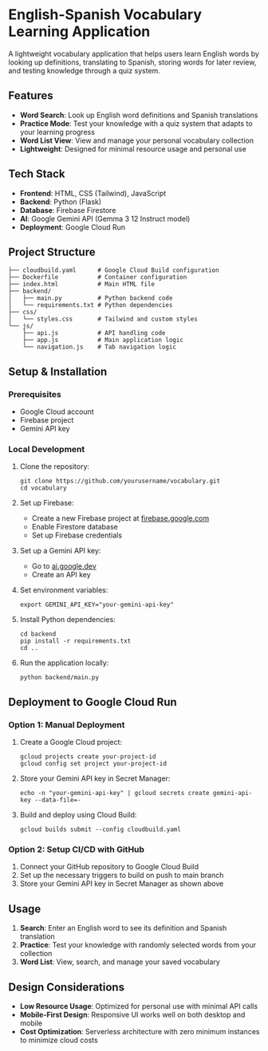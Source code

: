 # English-Spanish Vocabulary Learning Application

A lightweight vocabulary application that helps users learn English words by looking up definitions, translating to Spanish, storing words for later review, and testing knowledge through a quiz system.

## Features

- **Word Search**: Look up English word definitions and Spanish translations
- **Practice Mode**: Test your knowledge with a quiz system that adapts to your learning progress
- **Word List View**: View and manage your personal vocabulary collection
- **Lightweight**: Designed for minimal resource usage and personal use

## Tech Stack

- **Frontend**: HTML, CSS (Tailwind), JavaScript
- **Backend**: Python (Flask)
- **Database**: Firebase Firestore
- **AI**: Google Gemini API (Gemma 3 12 Instruct model)
- **Deployment**: Google Cloud Run

## Project Structure

```
├── cloudbuild.yaml      # Google Cloud Build configuration
├── Dockerfile           # Container configuration
├── index.html           # Main HTML file
├── backend/
│   ├── main.py          # Python backend code
│   └── requirements.txt # Python dependencies
├── css/
│   └── styles.css       # Tailwind and custom styles
└── js/
    ├── api.js           # API handling code
    ├── app.js           # Main application logic
    └── navigation.js    # Tab navigation logic
```

## Setup & Installation

### Prerequisites

- Google Cloud account
- Firebase project
- Gemini API key

### Local Development

1. Clone the repository:
   ```
   git clone https://github.com/yourusername/vocabulary.git
   cd vocabulary
   ```

2. Set up Firebase:
   - Create a new Firebase project at [firebase.google.com](https://firebase.google.com)
   - Enable Firestore database
   - Set up Firebase credentials

3. Set up a Gemini API key:
   - Go to [ai.google.dev](https://ai.google.dev/tutorials/setup)
   - Create an API key

4. Set environment variables:
   ```
   export GEMINI_API_KEY="your-gemini-api-key"
   ```

5. Install Python dependencies:
   ```
   cd backend
   pip install -r requirements.txt
   cd ..
   ```

6. Run the application locally:
   ```
   python backend/main.py
   ```

## Deployment to Google Cloud Run

### Option 1: Manual Deployment

1. Create a Google Cloud project:
   ```
   gcloud projects create your-project-id
   gcloud config set project your-project-id
   ```

2. Store your Gemini API key in Secret Manager:
   ```
   echo -n "your-gemini-api-key" | gcloud secrets create gemini-api-key --data-file=-
   ```

3. Build and deploy using Cloud Build:
   ```
   gcloud builds submit --config cloudbuild.yaml
   ```

### Option 2: Setup CI/CD with GitHub

1. Connect your GitHub repository to Google Cloud Build
2. Set up the necessary triggers to build on push to main branch
3. Store your Gemini API key in Secret Manager as shown above

## Usage

1. **Search**: Enter an English word to see its definition and Spanish translation
2. **Practice**: Test your knowledge with randomly selected words from your collection
3. **Word List**: View, search, and manage your saved vocabulary

## Design Considerations

- **Low Resource Usage**: Optimized for personal use with minimal API calls
- **Mobile-First Design**: Responsive UI works well on both desktop and mobile
- **Cost Optimization**: Serverless architecture with zero minimum instances to minimize cloud costs